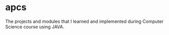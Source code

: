 # apcs
The projects and modules that I learned and implemented during Computer Science course using JAVA.
